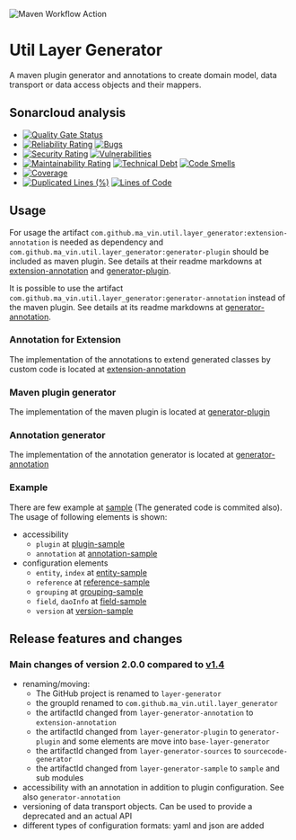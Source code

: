 ![Maven Workflow Action](https://github.com/Ma-Vin/layer-generator/actions/workflows/release.yml/badge.svg)

# Util Layer Generator

A maven plugin generator and annotations to create domain model, data transport or data access objects and their
mappers.

## Sonarcloud analysis

* [![Quality Gate Status](https://sonarcloud.io/api/project_badges/measure?branch=release%2Fv2.0.0&?project=Ma-Vin_de.ma_vin.util.layerGenerator&metric=alert_status)](https://sonarcloud.io/summary/overall?id=Ma-Vin_de.ma_vin.util.layerGenerator&branch=release%2Fv2.0.0)
* [![Reliability Rating](https://sonarcloud.io/api/project_badges/measure?branch=release%2Fv2.0.0&?project=Ma-Vin_de.ma_vin.util.layerGenerator&metric=reliability_rating)](https://sonarcloud.io/summary/overall?id=Ma-Vin_de.ma_vin.util.layerGenerator&branch=release%2Fv2.0.0)  [![Bugs](https://sonarcloud.io/api/project_badges/measure?branch=release%2Fv2.0.0&?project=Ma-Vin_de.ma_vin.util.layerGenerator&metric=bugs)](https://sonarcloud.io/summary/overall?id=Ma-Vin_de.ma_vin.util.layerGenerator&branch=release%2Fv2.0.0)
* [![Security Rating](https://sonarcloud.io/api/project_badges/measure?branch=release%2Fv2.0.0&?project=Ma-Vin_de.ma_vin.util.layerGenerator&metric=security_rating)](https://sonarcloud.io/summary/overall?id=Ma-Vin_de.ma_vin.util.layerGenerator&branch=release%2Fv2.0.0)  [![Vulnerabilities](https://sonarcloud.io/api/project_badges/measure?branch=release%2Fv2.0.0&?project=Ma-Vin_de.ma_vin.util.layerGenerator&metric=vulnerabilities)](https://sonarcloud.io/summary/overall?id=Ma-Vin_de.ma_vin.util.layerGenerator&branch=release%2Fv2.0.0)
* [![Maintainability Rating](https://sonarcloud.io/api/project_badges/measure?branch=release%2Fv2.0.0&?project=Ma-Vin_de.ma_vin.util.layerGenerator&metric=sqale_rating)](https://sonarcloud.io/summary/overall?id=Ma-Vin_de.ma_vin.util.layerGenerator&branch=release%2Fv2.0.0)  [![Technical Debt](https://sonarcloud.io/api/project_badges/measure?branch=release%2Fv2.0.0&?project=Ma-Vin_de.ma_vin.util.layerGenerator&metric=sqale_index)](https://sonarcloud.io/summary/overall?id=Ma-Vin_de.ma_vin.util.layerGenerator&branch=release%2Fv2.0.0)  [![Code Smells](https://sonarcloud.io/api/project_badges/measure?branch=release%2Fv2.0.0&?project=Ma-Vin_de.ma_vin.util.layerGenerator&metric=code_smells)](https://sonarcloud.io/summary/overall?id=Ma-Vin_de.ma_vin.util.layerGenerator&branch=release%2Fv2.0.0)
* [![Coverage](https://sonarcloud.io/api/project_badges/measure?branch=release%2Fv2.0.0&?project=Ma-Vin_de.ma_vin.util.layerGenerator&metric=coverage)](https://sonarcloud.io/summary/overall?id=Ma-Vin_de.ma_vin.util.layerGenerator&branch=release%2Fv2.0.0)
* [![Duplicated Lines (%)](https://sonarcloud.io/api/project_badges/measure?branch=release%2Fv2.0.0&?project=Ma-Vin_de.ma_vin.util.layerGenerator&metric=duplicated_lines_density)](https://sonarcloud.io/summary/overall?id=Ma-Vin_de.ma_vin.util.layerGenerator&branch=release%2Fv2.0.0)  [![Lines of Code](https://sonarcloud.io/api/project_badges/measure?branch=release%2Fv2.0.0&?project=Ma-Vin_de.ma_vin.util.layerGenerator&metric=ncloc)](https://sonarcloud.io/summary/overall?id=Ma-Vin_de.ma_vin.util.layerGenerator&branch=release%2Fv2.0.0)

## Usage

For usage the artifact `com.github.ma_vin.util.layer_generator:extension-annotation` is needed as dependency
and `com.github.ma_vin.util.layer_generator:generator-plugin` should be included as maven plugin. See details at their
readme markdowns at [extension-annotation](extension-annotation) and [generator-plugin](./generator-plugin).

It is possible to use the artifact `com.github.ma_vin.util.layer_generator:generator-annotation` instead of the maven
plugin. See details at its readme markdowns at [generator-annotation](./generator-annotation).

### Annotation for Extension

The implementation of the annotations to extend generated classes by custom code is located
at [extension-annotation](/extension-annotation)

### Maven plugin generator

The implementation of the maven plugin is located at [generator-plugin](/generator-plugin)

### Annotation generator

The implementation of the annotation generator is located at [generator-annotation](/generator-annotation)

### Example

There are few example at [sample](./sample) (The generated code is commited also). 
The usage of following elements is shown:

* accessibility
  * `plugin` at [plugin-sample](./sample/plugin-sample)
  * `annotation` at [annotation-sample](./sample/annotation-sample)
* configuration elements
  * `entity`, `index` at [entity-sample](./sample/entity-sample)
  * `reference` at [reference-sample](./sample/reference-sample)
  * `grouping` at [grouping-sample](./sample/grouping-sample)
  * `field`, `daoInfo` at [field-sample](./sample/field-sample)
  * `version` at [version-sample](./sample/version-sample)

## Release features and changes

### Main changes of version 2.0.0 compared to [v1.4](https://github.com/Ma-Vin/layer-generator/releases/tag/v1.4)
* renaming/moving: 
  * The GitHub project is renamed to `layer-generator`
  * the groupId renamed to `com.github.ma_vin.util.layer_generator`
  * the artifactId changed from `layer-generator-annotation` to `extension-annotation`
  * the artifactId changed from `layer-generator-plugin` to `generator-plugin` and some elements are move into `base-layer-generator`
  * the artifactId changed from `layer-generator-sources` to `sourcecode-generator`
  * the artifactId changed from `layer-generator-sample` to `sample` and sub modules
* accessibility with an annotation in addition to plugin configuration. See also `generator-annotation`
* versioning of data transport objects. Can be used to provide a deprecated and an actual API
* different types of configuration formats: yaml and json are added